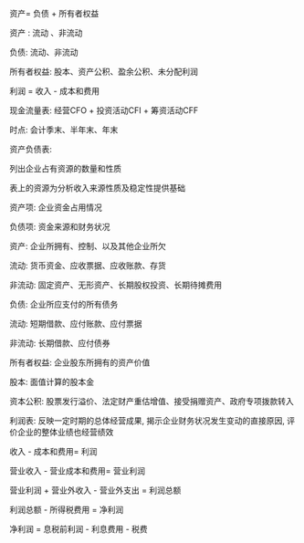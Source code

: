 资产= 负债 + 所有者权益

 资产 : 流动 、非流动

负债: 流动、非流动

所有者权益: 股本、资产公积、盈余公积、未分配利润 

利润 = 收入 - 成本和费用

现金流量表: 经营CFO + 投资活动CFI + 筹资活动CFF

时点: 会计季末、半年末、年末 

资产负债表: 

列出企业占有资源的数量和性质

表上的资源为分析收入来源性质及稳定性提供基础

资产项: 企业资金占用情况

负债项: 资金来源和财务状况

资产: 企业所拥有、控制、以及其他企业所欠 

流动: 货币资金、应收票据、应收账款、存货

非流动: 固定资产、无形资产、长期股权投资、长期待摊费用

负债: 企业所应支付的所有债务

流动: 短期借款、应付账款、应付票据

非流动: 长期借款、应付债券 

所有者权益: 企业股东所拥有的资产价值

股本: 面值计算的股本金

资本公积: 股票发行溢价、法定财产重估增值、接受捐赠资产、政府专项拨款转入

利润表: 反映一定时期的总体经营成果, 揭示企业财务状况发生变动的直接原因, 评价企业的整体业绩也经营绩效

收入 - 成本和费用= 利润

营业收入 - 营业成本和费用= 营业利润

营业利润 + 营业外收入 - 营业外支出 = 利润总额

利润总额 - 所得税费用 = 净利润 

净利润 = 息税前利润 - 利息费用 - 税费 

